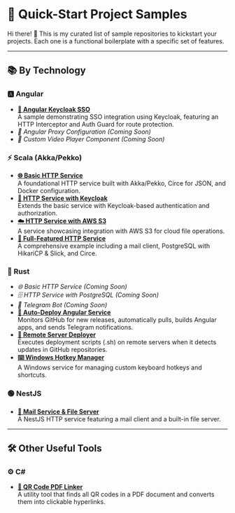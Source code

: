 # 🚀 Quick-Start Project Samples

Hi there! 👋 This is my curated list of sample repositories to kickstart your projects. Each one is a functional boilerplate with a specific set of features.

---

## 📚 By Technology

### 🅰️ Angular
- **[🔐 Angular Keycloak SSO](https://github.com/redwick/angular-keycloak.git)**  
  A sample demonstrating SSO integration using Keycloak, featuring an HTTP Interceptor and Auth Guard for route protection.
- *📝 Angular Proxy Configuration (Coming Soon)*
- *🎥 Custom Video Player Component (Coming Soon)*

### ⚡ Scala (Akka/Pekko)
- **[🌐 Basic HTTP Service](https://github.com/redwick/scala-http-service-basic)**  
  A foundational HTTP service built with Akka/Pekko, Circe for JSON, and Docker configuration.
- **[🔐 HTTP Service with Keycloak](https://github.com/redwick/scala-http-service-keycloak)**  
  Extends the basic service with Keycloak-based authentication and authorization.
- **[☁️ HTTP Service with AWS S3](https://github.com/redwick/scala-http-service-aws-s3)**  
  A service showcasing integration with AWS S3 for cloud file operations.
- **[📧 Full-Featured HTTP Service](https://github.com/redwick/scala-http-service)**  
  A comprehensive example including a mail client, PostgreSQL with HikariCP & Slick, and Circe.

### 🦀 Rust
- *🌐 Basic HTTP Service (Coming Soon)*
- *🗄️ HTTP Service with PostgreSQL (Coming Soon)*
- *🤖 Telegram Bot (Coming Soon)*
- **[🔄 Auto-Deploy Angular Service](https://github.com/redwick/rust-deploy-web)**  
  Monitors GitHub for new releases, automatically pulls, builds Angular apps, and sends Telegram notifications.
- **[🚀 Remote Server Deployer](https://github.com/redwick/rust-deploy-server)**  
  Executes deployment scripts (.sh) on remote servers when it detects updates in GitHub repositories.
- **[⌨️ Windows Hotkey Manager](https://github.com/redwick/hk)**  
  A Windows service for managing custom keyboard hotkeys and shortcuts.

### 🟢 NestJS
- **[📧 Mail Service & File Server](https://github.com/redwick/nestjs-mail-service)**  
  A NestJS HTTP service featuring a mail client and a built-in file server.

---

## 🛠️ Other Useful Tools

### ⚙️ C#
- **[📄 QR Code PDF Linker](https://github.com/redwick/qr-code-to-href)**  
  A utility tool that finds all QR codes in a PDF document and converts them into clickable hyperlinks.

